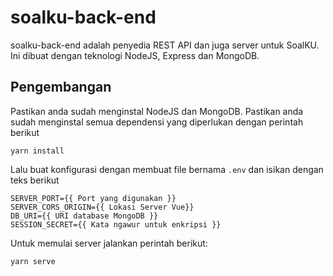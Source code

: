 # soalku-back-end

soalku-back-end adalah penyedia REST API dan juga server untuk SoalKU. Ini dibuat dengan teknologi NodeJS, Express dan MongoDB.



## Pengembangan

Pastikan anda sudah menginstal NodeJS dan MongoDB. Pastikan anda sudah menginstal semua dependensi yang diperlukan dengan perintah berikut

```
yarn install
```

Lalu buat konfigurasi dengan membuat file bernama `.env` dan isikan dengan teks berikut

```
SERVER_PORT={{ Port yang digunakan }}
SERVER_CORS_ORIGIN={{ Lokasi Server Vue}}
DB_URI={{ URI database MongoDB }}
SESSION_SECRET={{ Kata ngawur untuk enkripsi }}
```

Untuk memulai server jalankan perintah berikut:

```
yarn serve
```
